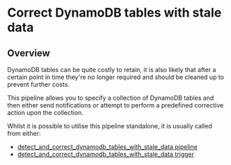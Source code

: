# Correct DynamoDB tables with stale data

## Overview

DynamoDB tables can be quite costly to retain, it is also likely that after a certain point in time they're no longer required and should be cleaned up to prevent further costs.

This pipeline allows you to specify a collection of DynamoDB tables and then either send notifications or attempt to perform a predefined corrective action upon the collection.

Whilst it is possible to utilise this pipeline standalone, it is usually called from either:
- [detect_and_correct_dynamodb_tables_with_stale_data pipeline](https://hub.flowpipe.io/mods/turbot/aws_thrifty/pipelines/aws_thrifty.pipeline.detect_and_correct_dynamodb_tables_with_stale_data)
- [detect_and_correct_dynamodb_tables_with_stale_data trigger](https://hub.flowpipe.io/mods/turbot/aws_thrifty/triggers/aws_thrifty.trigger.query.detect_and_correct_dynamodb_tables_with_stale_data)